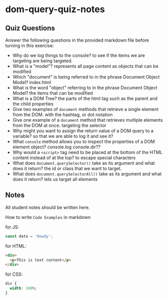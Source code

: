 # dom-query-quiz-notes

## Quiz Questions

Answer the following questions in the provided markdown file before turning in this exercise:

- Why do we log things to the console?
  to see if the items we are targeting are being targeted.
- What is a "model"?
  represents all page content as objects that can be modified
- Which "document" is being referred to in the phrase Document Object Model?
  index.html
- What is the word "object" referring to in the phrase Document Object Model?
  the items that can be modified
- What is a DOM Tree?
  the parts of the html tag such as the parent and the child properties
- Give two examples of `document` methods that retrieve a single element from the DOM.
  with the hashtag, or dot notation
- Give one example of a `document` method that retrieves multiple elements from the DOM at once.
  targeting the selector
- Why might you want to assign the return value of a DOM query to a variable?
  so that we are able to log it and see it?
- What `console` method allows you to inspect the properties of a DOM element object?
  console.log console.dir??
- Why would a `<script>` tag need to be placed at the bottom of the HTML content instead of at the top?
  to escape special characters
- What does `document.querySelector()` take as its argument and what does it return?
  the id or class that we want to target.
- What does `document.querySelectorAll()` take as its argument and what does it return?
  lets us target all elements

## Notes

All student notes should be written here.

How to write `Code Examples` in markdown

for JS:

```javascript
const data = 'Howdy';
```

for HTML:

```html
<div>
  <p>This is text content</p>
</div>
```

for CSS:

```css
div {
  width: 100%;
}
```
